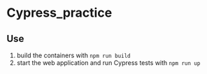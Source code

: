 # Cypress_practice

## Use

1. build the containers with `npm run build`
2. start the web application and run Cypress tests with `npm run up`
